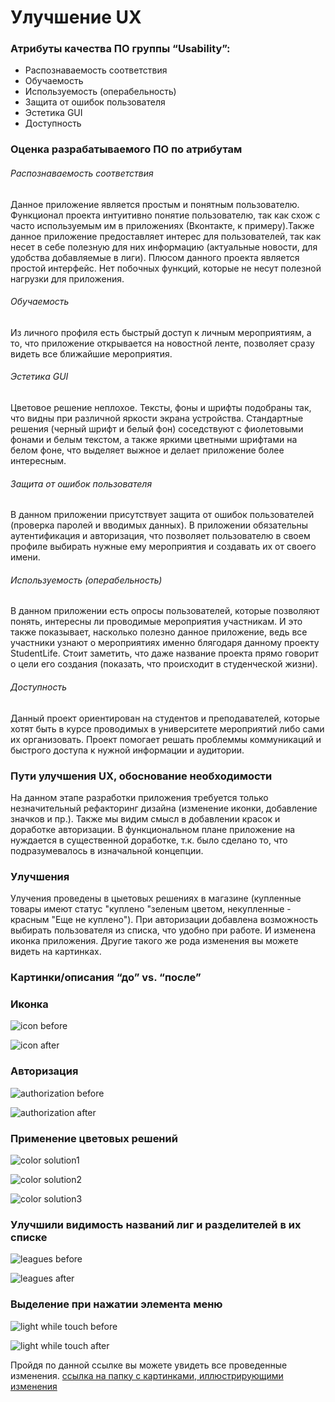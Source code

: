 # Улучшение UX

### Атрибуты качества ПО группы “Usability”:
- Распознаваемость соответствия
- Обучаемость
- Используемость (операбельность)
- Защита от ошибок пользователя
- Эстетика GUI
- Доступность

### Оценка разрабатываемого ПО по атрибутам

###### Распознаваемость соответствия

Данное приложение является простым и понятным пользователю. Функционал проекта
интуитивно понятие пользователю, так как схож с часто используемым им в приложениях
(Вконтакте, к примеру).Также данное приложение предоставляет интерес для пользователей, так
как несет в себе полезную для них информацию (актуальные новости, для удобства добавляемые в лиги).
Плюсом данного проекта является простой интерфейс. Нет побочных функций, которые не несут полезной нагрузки для приложения.

###### Обучаемость

Из личного профиля есть быстрый доступ к личным мероприятиям, а то, что приложение открывается на новостной ленте, позволяет сразу видеть все ближайшие мероприятия.  

###### Эстетика GUI  

Цветовое решение неплохое. Тексты, фоны и шрифты подобраны так, что видны при различной яркости экрана
устройства. Стандартные решения (черный шрифт и белый фон) соседствуют с фиолетовыми фонами и белым текстом,
а также яркими цветными шрифтами на белом фоне, что выделяет выжное и делает приложение более интересным.

###### Защита от ошибок пользователя

В данном приложении присутствует защита от ошибок пользователей (проверка паролей и вводимых данных). В приложении обязательны аутентификация и авторизация, что позволяет пользователю в своем профиле выбирать нужные ему мероприятия и создавать их от своего имени. 

###### Используемость (операбельность)

B данном приложении есть опросы пользователей, которые позволяют понять, интересны ли проводимые мероприятия участникам. И это также показывает, насколько полезно данное приложение, ведь все участники узнают о мероприятиях именно блягодаря данному проекту StudentLife.
Стоит заметить, что даже название проекта прямо говорит о цели его создания (показать, что происходит в студенческой жизни).

###### Доступность

Данный проект ориентирован на студентов и преподавателей, которые хотят быть в курсе проводимых в университете мероприятий либо сами
их организовать. Проект помогает решать проблеммы коммуникаций и быстрого доступа к нужной информации и аудитории.

### Пути улучшения UX, обоснование необходимости
На данном этапе разработки приложения требуется только незначительный рефакторинг дизайна (изменение иконки, добавление значков и пр.).
Также мы видим смысл в добавлении красок и доработке авторизации.
В функциональном плане приложение на нуждается в существенной доработке, т.к. было сделано то, что подразумевалось
в изначальной концепции.
### Улучшения
Улучения проведены в цыетовых решениях в магазине (купленные товары имеют статус "куплено "зеленым цветом, некупленные - красным "Еще не куплено"). При авторизации добавлена возможность выбирать пользователя из списка, что удобно при работе. И изменена иконка приложения. Другие такого же рода изменения вы можете видеть на картинках.
### Картинки/описания “до” vs. “после”
### Иконка

![icon before](https://github.com/5ALEKSEY/StudentLife/blob/master/Documentation/ReportAboutUX/examplesUX/icon/icon_before.jpg)

![icon after](https://github.com/5ALEKSEY/StudentLife/blob/master/Documentation/ReportAboutUX/examplesUX/icon/icon_after1.jpg)

### Авторизация

![authorization before](https://github.com/5ALEKSEY/StudentLife/blob/master/Documentation/ReportAboutUX/examplesUX/authorization/before.jpg)  

![authorization after](https://github.com/5ALEKSEY/StudentLife/blob/master/Documentation/ReportAboutUX/examplesUX/authorization/afrer.jpg)  

### Применение цветовых решений

![color solution1](https://github.com/5ALEKSEY/StudentLife/blob/master/Documentation/ReportAboutUX/examplesUX/yellow_buttons/violet_background.jpg)

![color solution2](https://github.com/5ALEKSEY/StudentLife/blob/master/Documentation/ReportAboutUX/examplesUX/yellow_buttons/white_background.jpg)

![color solution3](https://github.com/5ALEKSEY/StudentLife/blob/master/Documentation/ReportAboutUX/examplesUX/yellow_buttons/with_red.jpg)

### Улучшили видимость названий лиг и разделителей в их списке

![leagues before](https://github.com/5ALEKSEY/StudentLife/blob/master/Documentation/ReportAboutUX/examplesUX/changes_in_separating_events_and%20colors/before.jpg)

![leagues after](https://github.com/5ALEKSEY/StudentLife/blob/master/Documentation/ReportAboutUX/examplesUX/changes_in_separating_events_and%20colors/after.jpg)

### Выделение при нажатии элемента меню

![light while touch before](https://github.com/5ALEKSEY/StudentLife/blob/master/Documentation/ReportAboutUX/examplesUX/changes_in_design/2_after.jpg)

![light while touch after](https://github.com/5ALEKSEY/StudentLife/blob/master/Documentation/ReportAboutUX/examplesUX/changes_in_design/2_before.jpg)



Пройдя по данной ссылке вы можете увидеть все проведенные изменения.
[ссылка на папку с картинками, иллюстрирующими изменения](https://github.com/5ALEKSEY/StudentLife/tree/master/Documentation/ReportAboutUX/examplesUX)
